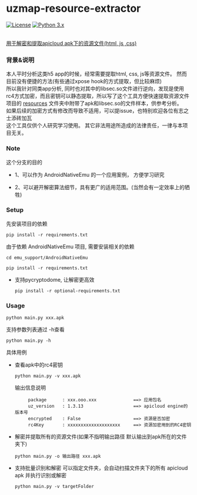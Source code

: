 # uzmap-resource-extractor
[![License](https://img.shields.io/badge/License-Apache%202.0-blue.svg)](LICENSE)
[![Python 3.x](https://img.shields.io/badge/python-3.x-blue.svg)](https://github.com/python/cpython/tree/master)

<br><u>用于解密和提取apicloud apk下的资源文件(html, js ,css)</u>
### 背景&说明 ###
本人平时分析这类h5 app的时候，经常需要提取html, css, js等资源文件。  然而目前没有便捷的方法(有些通过xpose hook的方式提取，但比较麻烦)
<br>所以我针对同类app分析, 同时也对其中的libsec.so文件进行逆向，发现是使用rc4方式加密，而且密钥可以静态提取，所以写了这个工具方便快速提取资源文件
<br>项目的 [resources](https://github.com/newdive/resources) 文件夹中附带了apk和libsec.so的文件样本，供参考分析。 
<br>如果后续的加密方式有修改而导致不适用，可以提issue，也特别欢迎各位有志之士添砖加瓦
<br>这个工具仅供个人研究学习使用。 其它非法用途所造成的法律责任，一律与本项目无关。

### Note ###
  这个分支的目的

- 1、可以作为 AndroidNativeEmu 的一个应用案例， 方便学习研究

- 2、可以避开解密算法细节，具有更广的适用范围。(当然会有一定效率上的牺牲)

### Setup ###
先安装项目的依赖
```
pip install -r requirements.txt
```

由于依赖 AndroidNativeEmu 项目, 需要安装相关的依赖
```
cd emu_support/AndroidNativeEmu

pip install -r requirements.txt
```

- 支持pycryptodome, 让解密更高效

  ```
  pip install -r optional-requirements.txt
  ```

### Usage ###
```
python main.py xxx.apk
```
支持参数列表通过 -h查看
```
python main.py -h
```

具体用例

- 查看apk中的rc4密钥

  ```python main.py -v xxx.apk ```
  
  输出信息说明
   ```
        package      : xxx.ooo.xxx              ==> 应用包名
        uz_version   : 1.3.13                   ==> apicloud engine的版本号
        encrypted    : False                    ==> 资源是否加密
        rc4Key       : xxxxxxxxxxxxxxxxxxxx     ==> 资源加密用到的RC4密钥
    ```

- 解密并提取所有的资源文件(如果不指明输出路径 默认输出到apk所在的文件夹下)

  ```python main.py -o 输出路径 xxx.apk ```
  
- 支持批量识别和解密 可以指定文件夹，会自动扫描文件夹下的所有 apicloud apk 并执行识别或解密

   ```python main.py -v targetFolder```



